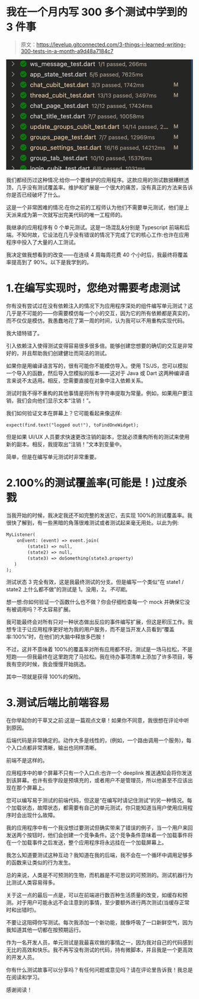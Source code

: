 # 我在一个月内写 300 多个测试中学到的 3 件事

> 原文：<https://levelup.gitconnected.com/3-things-i-learned-writing-300-tests-in-a-month-a9d48a7184c7>

![](img/97a17cd51c4e98b680eea0262eabb4c3.png)

我们都经历过这种情况:给你一个要维护的应用程序。这款应用的测试数据糟糕透顶，几乎没有测试覆盖率。维护和扩展是一个很大的痛苦，没有真正的方法来告诉你是否已经破坏了什么。

这是一个非常困难的情况:在你之前的工程师认为他们不需要单元测试，他们是上天派来成为第一次就写出完美代码的唯一工程师的。

我继承的应用程序有 0 个单元测试。这是一场混乱&分别是 Typescript 前端和后端。不知何故，它设法在几乎没有错误的情况下完成了它的核心工作:也许在应用程序中投入了大量的人工测试。

我决定做我想看到的改变——在连续 4 周每周花费 40 个小时后，我最终将覆盖率提高到了 90%。以下是我学到的。

# 1.在编写实现时，您绝对需要考虑测试

你有没有尝试过在没有依赖注入的情况下为应用程序深处的组件编写单元测试？这几乎是不可能的——你需要模仿每一个小的交互，因为它的所有依赖都是真实的，而不仅仅是模仿。我愚蠢地花了第一周的时间，认为我可以不用重构实现代码。

我大错特错了。

引入依赖注入使得测试变得容易很多很多倍。能够创建您想要的确切的交互是非常好的，并且帮助我们创建健壮而简洁的测试。

如果你是用编译语言写的，很有可能你不能模仿导入。使用 TS/JS，您可以模拟一个导入的函数，然后导入您模拟的版本——这对于 Java 或 Dart 这两种编译语言来说不太适用。相反，您需要直接在对象中注入依赖关系。

测试时我不得不重构的其他事情是将所有字符串提取为常量。例如，如果用户要注销，我们会向他们显示文本“注销！”。

我们如何验证文本在屏幕上？它可能看起来像这样:

```
expect(find.text("logged out!"), toFindOneWidget);
```

但是如果 UI/UX 人员要求快速更改注销的副本，您就必须重构所有的测试来使用新的副本。相反，我提取出“注销！”文本到变量中。

简单，但是在编写单元测试时非常重要。

# 2.100%的测试覆盖率(可能是！)过度杀戮

当我开始的时候，我决定我还不如完整的发送它，去实现 100%的测试覆盖率。我很快了解到，有一些黑暗的角落很难测试或者测试起来毫无用处。以此为例:

```
MyListener(
    onEvent: (event) => event.join(
        (state1) => null, 
        (state2) => null, 
        (state3) => doSomething(state3.property)
   )
);
```

测试状态 3 完全有效，这是我最终测试的分支。但是编写一个类似“在 state1 / state2 上什么都不做”的测试是 1。没用，2。*不可能*。

想一想:你如何验证一个函数什么也不做？你会仔细检查每一个 mock 并确保它没有被调用吗？不太容易扩展。

我可能最终会对所有只对一种状态做出反应的事件编写扩展，但这是积压工作。我想专注于让应用程序更好地为我的用户服务，而不是当开发人员看到“覆盖率:100%”时，在他们的大脑中释放多巴胺！

不过，这并不意味着 100%的覆盖率对所有应用都不好。测试是一场马拉松，不是短跑——但我最终在这里跑完了马拉松。我在待办事项清单上添加了许多项目，等我有空的时候，我会慢慢开始挑选。

其中一项就是获得 100%的保险。

# 3.测试后端比前端容易

在你举起你的干草叉之前:这是一篇观点文章！如果你不同意，我很想在评论中听到原因。

后端代码是非常确定的。动作大多是线性的，(例如，一个路由调用一个服务)，每个入口点都非常清晰，输出也同样清晰。

前端不是这样的。

应用程序中的单个屏幕不只有一个入口点:也许一个 deeplink 推送通知会将你发送到该屏幕。也许有些字段是预填充的，或者用户不是管理员，所以他甚至不应该出现在那个屏幕上。

您可以编写易于测试的前端代码，但这是“在编写时请记住测试”的另一种情况。每个加载状态，故障状态，都需要有自己的单元测试，你只能知道当用户使用应用程序时会出现什么故障。

我的应用程序中有一个我没想过要测试但确实带来了错误的例子，当一个用户来回发送两个按钮时，他们会创建一个竞争条件。这个竞争条件意味着一个加载事件将在一个加载事件之后发送，整个应用程序将永远挂在一个加载屏幕上。

我怎么知道要测试这种互动？我知道在我的后端，我不会在一个循环中调用足够多的函数来让类似的行为发生。

总的来说，人类是不可预测的生物，而机器是不可思议的可预测的。测试机器行为比测试人类容易得多。

关于这一点的最后一点是，可以在前端进行数百种生活质量的改变，如缓存和预测。对于用户可能永远不会注意到的事情，至少要额外进行两次测试(当缓存正常时和出错时)。

不要让这阻碍你写测试。每次我添加一个新功能，就像呼吸了一口新鲜空气，因为我知道其他一切都在按预期运行。

作为一名开发人员，单元测试是我最喜欢做的事情之一，因为我对自己的代码感到无比的高效和快乐。我不再写没有测试的代码，持有微脚本，并且我是一个更高效的开发人员。

你有什么测试故事可以分享吗？有任何问题或意见吗？请在评论里告诉我！我总是在阅读和学习。

感谢阅读！